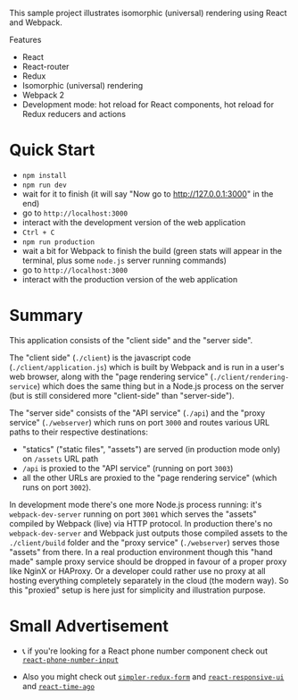 This sample project illustrates isomorphic (universal) rendering using React and Webpack.

Features

* React
* React-router
* Redux
* Isomorphic (universal) rendering
* Webpack 2
* Development mode: hot reload for React components, hot reload for Redux reducers and actions

Quick Start
===========

* `npm install`
* `npm run dev`
* wait for it to finish (it will say "Now go to http://127.0.0.1:3000" in the end)
* go to `http://localhost:3000`
* interact with the development version of the web application
* `Ctrl + C`
* `npm run production`
* wait a bit for Webpack to finish the build (green stats will appear in the terminal, plus some `node.js` server running commands)
* go to `http://localhost:3000`
* interact with the production version of the web application

Summary
=======

This application consists of the "client side" and the "server side".

The "client side" (`./client`) is the javascript code (`./client/application.js`) which is built by Webpack and is run in a user's web browser, along with the "page rendering service" (`./client/rendering-service`) which does the same thing but in a Node.js process on the server (but is still considered more "client-side" than "server-side").

The "server side" consists of the "API service" (`./api`) and the "proxy service" (`./webserver`) which runs on port `3000` and routes various URL paths to their respective destinations:

* "statics" ("static files", "assets") are served (in production mode only) on `/assets` URL path
* `/api` is proxied to the "API service" (running on port `3003`)
* all the other URLs are proxied to the "page rendering service" (which runs on port `3002`).

In development mode there's one more Node.js process running: it's `webpack-dev-server` running on port `3001` which serves the "assets" compiled by Webpack (live) via HTTP protocol. In production there's no `webpack-dev-server` and Webpack just outputs those compiled assets to the `./client/build` folder and the "proxy service" (`./webserver`) serves those "assets" from there. In a real production environment though this "hand made" sample proxy service should be dropped in favour of a proper proxy like NginX or HAProxy. Or a developer could rather use no proxy at all hosting everything completely separately in the cloud (the modern way). So this "proxied" setup is here just for simplicity and illustration purpose.

Small Advertisement
===================

* 📞 if you're looking for a React phone number component check out [`react-phone-number-input`](http://halt-hammerzeit.github.io/react-phone-number-input/)

* Also you might check out [`simpler-redux-form`](https://github.com/halt-hammerzeit/simpler-redux-form) and [`react-responsive-ui`](https://github.com/halt-hammerzeit/react-responsive-ui) and [`react-time-ago`](https://github.com/halt-hammerzeit/react-time-ago)